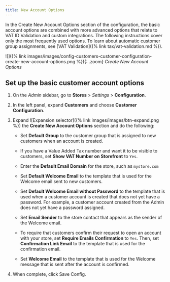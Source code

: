 ```yaml
---
title: New Account Options
---
```


In the Create New Account Options section of the configuration, the basic account options are combined with more advanced options that relate to VAT ID Validation and custom integrations. The following instructions cover only the most frequently used options. To learn about automatic customer group assignments, see [VAT Validation]({% link tax/vat-validation.md %}).

![]({% link images/images/config-customers-customer-configuration-create-new-account-options.png %}){: .zoom}
_Create New Account Options_

## Set up the basic customer account options

1. On the _Admin_ sidebar, go to **Stores** > _Settings_ > **Configuration**.

1. In the left panel, expand **Customers** and choose **Customer Configuration**.

1. Expand ![Expansion selector]({% link images/images/btn-expand.png %}) the **Create New Account Options** section and do the following:

   - Set **Default Group** to the customer group that is assigned to new customers when an account is created.

   - If you have a Value Added Tax number and want it to be visible to customers, set **Show VAT Number on Storefront** to `Yes`.

   - Enter the **Default Email Domain** for the store, such as `mystore.com`

   - Set **Default Welcome Email** to the template that is used for the Welcome email sent to new customers.

   - Set **Default Welcome Email without Password** to the template that is used when a customer account is created that does not yet have a password. For example, a customer account created from the Admin does not yet have a password assigned.

   - Set **Email Sender** to the store contact that appears as the sender of the Welcome email.

   - To require that customers confirm their request to open an account with your store, set **Require Emails Confirmation** to `Yes`. Then, set **Confirmation Link Email** to the template that is used for the confirmation email.

   - Set **Welcome Email** to the template that is used for the Welcome message that is sent after the account is confirmed.

1. When complete, click <span class="btn">Save Config</span>.
